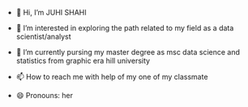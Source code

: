 - 👋 Hi, I’m JUHI SHAHI
- 👀 I’m interested in exploring the path related to my field as a data scientist/analyst
- 🌱 I’m currently pursing my master degree as msc data science and statistics from graphic era hill university

- 📫 How to reach me with help of my one of my classmate
- 😄 Pronouns: her
  

<!---
juhi-shahi/juhi-shahi is a ✨ special ✨ repository because its `README.md` (this file) appears on your GitHub profile.
You can click the Preview link to take a look at your changes.
--->
